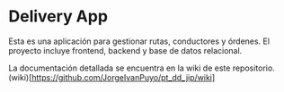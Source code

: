 # Delivery App
Esta es una aplicación para gestionar rutas, conductores y órdenes. El proyecto incluye frontend, backend y base de datos relacional.

La documentación detallada se encuentra en la wiki de este repositorio. (wiki)[https://github.com/JorgeIvanPuyo/pt_dd_jip/wiki]
